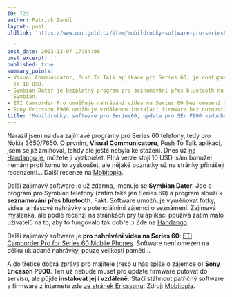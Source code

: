 ```yaml
---
ID: 723
author: Patrick Zandl
layout: post
oldlink: 'https://www.marigold.cz/item/mobildrobky-software-pro-series60-update-pro-ser-p900-vzduchem

  '
post_date: 2003-12-07 17:54:00
post_excerpt: ''
published: true
summary_points:
- Visual Communicator, Push To Talk aplikace pro Series 60, je dostupná na Handango
  za 10 USD.
- Symbian Dater je bezplatný program pro seznamování přes bluetooth na telefonech
  Symbian.
- ETI Camcorder Pro umožňuje nahrávání videa na Series 60 bez omezení délky záznamu.
- Sony Ericsson P900 umožňuje vzdálenou instalaci firmware bez nutnosti servisu.
title: 'Mobildrobky: software pro Series60, update pro SEr P900 vzduchem'
---
```


<p>
Narazil jsem na dva zajímavé programy pro Series 60 telefony, tedy pro Nokia 3650/7650. O prvním, <STRONG>Visual Communicatoru</STRONG>, Push To Talk aplikaci, jsem se již zmiňoval, tehdy ale ještě nebyla ke stažení. Dnes už <A href="http://www.handango.com/PlatformProductDetail.jsp?siteId=1&amp;osId=298&amp;jid=XC34D41XE3X71F725DF8437XCCE81784&amp;platformId=4&amp;productType=2&amp;sectionId=0&amp;productId=93012&amp;catalog=0" target=_blank>na Handango je</A>, můžete ji vyzkoušet. Plná verze stojí 10 USD, sám bohužel nemám proti komu to vyzkoušet, ale nějaké poznatky už na stránky přinášejí recenzenti... Další recenze na <A href="http://www.mobitopia.com/20031205.html#013413" target=_blank>Mobitopia</A>.</p>

<p>
Další zajímavý software je už zdarma, jmenuje se <STRONG>Symbian Dater</STRONG>. Jde o program pro Symbian telefony (zatím také jen Series 60) a program slouží k <STRONG>seznamování přes bluetooth</STRONG>. Fakt. Software umožňuje vyměňovat fotky, videa&#160; a hlasové nahrávky s potenciálními zájemci o seznámení. Zajímavá myšlenka, ale podle recenzí na stránkách prý tu aplikaci používá zatím málo uživatelů na to, aby to fungovalo tak dobře :) Zde na <A href="http://www.handango.com/PlatformProductDetail.jsp?productType=2&amp;optionId=1_4_2&amp;jid=A28F42587XDF8F541X3FCB7F5943F9X4&amp;platformId=4&amp;siteId=1&amp;productId=92310&amp;advSearch=true&amp;sectionId=0&amp;keyWords=dater&amp;catalog=20&amp;txtSearch=dater" target=_blank>Handango</A>.</p>

<p>
<SPAN class=LeftBoldText>Další zajímavý software je <STRONG>pro nahrávání videa na Series 60</STRONG>: <A href="http://www.handango.com/PlatformProductDetail.jsp?siteId=1&amp;osId=178&amp;jid=8466C3DDF98842C1791F1FFAD11AEA66&amp;platformId=4&amp;productType=2&amp;sectionId=0&amp;productId=82202&amp;catalog=0" target=_blank>ETI Camcorder Pro for Series 60 Mobile Phones</A>. Software není omezen na délku ukládané nahrávky, pouze velikostí paměti...</SPAN></p>

<p>
A do třetice dobrá zpráva pro majitele (resp u nás spíše o zájemce o) <STRONG>Sony Ericsson P900</STRONG>. Ten už nebude muset pro update firmware putovat do servisu, ale půjde<STRONG> instalovat jej i vzdáleně.</STRONG> Stačí stáhnout patřičný software a firmware z internetu zde <A href="http://homeflash.ericsson.net/updateservice/P900/frameset.htm" target=_blank>ze stránek Ericssonu</A>. Zdroj: <A href="http://www.mobitopia.com/20031204.html#121357" target=_blank>Mobitopia</A>. </p>